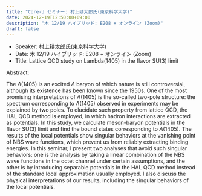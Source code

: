 ```yaml
---
title: "Core-U セミナー: 村上耕太郎氏(東京科学大学)"
date: 2024-12-19T12:50:00+09:00
description: "木 12/19 ハイブリッド: E208 + オンライン (Zoom)"
draft: false
---
```


- Speaker:
村上耕太郎氏(東京科学大学)
- Date:
木 12/19 ハイブリッド: E208 + オンライン (Zoom)
- Title:
Lattice QCD study on Lambda(1405) in the flavor SU(3) limit

<!--more-->
Abstract:

The $\Lambda(1405)$ is an excited $\Lambda$ baryon of which nature is still controversial, although its existence has been known since the 1950s. One of the most promising interpretations of $\Lambda(1405)$ is the so-called two-pole structure: the spectrum corresponding to $\Lambda(1405)$ observed in experiments may be explained by two poles. To elucidate such property from lattice QCD, the HAL QCD method is employed, in which hadron interactions are extracted as potentials. In this study, we calculate meson-baryon potentials in the flavor SU(3) limit and find the bound states corresponding to $\Lambda(1405)$. The results of the local potentials show singular behaviors at the vanishing point of NBS wave functions, which prevent us from reliably extracting binding energies. In this seminar, I present two analyses that avoid such singular behaviors: one is the analysis by taking a linear combination of the NBS wave functions in the octet channel under certain assumptions, and the other is by introducing separable potentials in the HAL QCD method instead of the standard local approximation usually employed. I also discuss the physical interpretations of our results, including the singular behaviors of the local potentials.